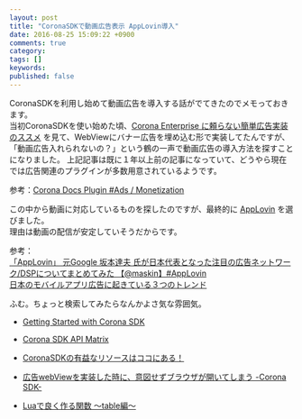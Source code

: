 ```yaml
---
layout: post
title: "CoronaSDKで動画広告表示 AppLovin導入"
date: 2016-08-25 15:09:22 +0900
comments: true
category:
tags: []
keywords:
published: false
---
```


CoronaSDKを利用し始めて動画広告を導入する話がでてきたのでメモっておきます。  
当初CoronaSDKを使い始めた頃、[Corona Enterprise に頼らない簡単広告実装のススメ](http://qiita.com/fakestarbaby/items/5b43ef2cc8acb1f0d0de) を見て、WebViewにバナー広告を埋め込む形で実装してたんですが、「動画広告入れられないの？」という鶴の一声で動画広告の導入方法を探すことになりました。
上記記事は既に１年以上前の記事になっていて、どうやら現在では広告関連のプラグインが多数用意されているようです。  

参考：[Corona Docs Plugin #Ads / Monetization](https://docs.coronalabs.com/plugin/index.html#ads-monetization)  

この中から動画に対応しているものを探したのですが、最終的に [AppLovin](https://www.applovin.com/) を選びました。  
理由は動画の配信が安定していそうだからです。  

参考：  
[「AppLovin」 元Google 坂本達夫 氏が日本代表となった注目の広告ネットワーク/DSPについてまとめてみた 【@maskin】#AppLovin](http://techwave.jp/archives/what-is-about-applovin-com.html)  
[日本のモバイルアプリ広告に起きている３つのトレンド](https://www.appsflyer.com/jp/blog/three-trends-shaping-ad-buying-in-japan/)  

ふむ。ちょっと検索してみたらなんかよさ気な雰囲気。  


<!-- more -->
- [Getting Started with Corona SDK](https://coronalabs.com/resources/tutorials/getting-started-with-corona/)
- [Corona SDK API Matrix](http://developer.coronalabs.com/resources/apis/matrix)

- [CoronaSDKの有益なリソースはココにある！](http://qiita.com/fakestarbaby/items/49f00535c95ef9463eba)
- [広告webViewを実装した時に、意図せずブラウザが開いてしまう -Corona SDK-](http://www.createcreate.org/entry/2013/12/16/181730)
- [Luaで良く作る関数 ～table編～](http://lua.tips/index.php?Lua%20implements_func_table)
